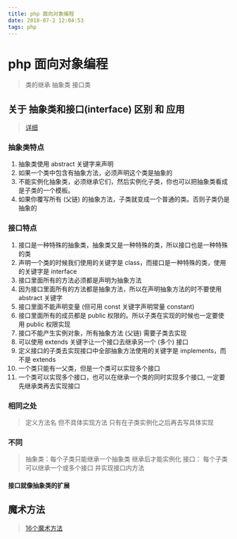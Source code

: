 ```yaml
---
title: php 面向对象编程
date: 2018-07-2 12:04:53
tags: php
---
```


# php 面向对象编程

> 类的继承
> 抽象类
> 接口类

## 关于 抽象类和接口(interface) 区别 和 应用

> [详细](https://www.jianshu.com/p/441b99e8b605)

### 抽象类特点

1. 抽象类使用 abstract 关键字来声明
2. 如果一个类中包含有抽象方法，必须声明这个类是抽象的
3. 不能实例化抽象类，必须继承它们，然后实例化子类，你也可以把抽象类看成是子类的一个模板。
4. 如果你覆写所有 (父链) 的抽象方法，子类就变成一个普通的类。否则子类仍是抽象的

### 接口特点

1. 接口是一种特殊的抽象类，抽象类又是一种特殊的类，所以接口也是一种特殊的类
2. 声明一个类的时候我们使用的关键字是 class，而接口是一种特殊的类，使用的关键字是 interface
3. 接口里面所有的方法必须都是声明为抽象方法
4. 因为接口里面所有的方法都是抽象方法，所以在声明抽象方法的时不要使用 abstract 关键字
5. 接口里面不能声明变量 (但可用 const 关键字声明常量 constant)
6. 接口里面所有的成员都是 public 权限的。所以子类在实现的时候也一定要使用 public 权限实现
7. 接口不能产生实例对象，所有抽象方法 (父链) 需要子类去实现
8. 可以使用 extends 关键字让一个接口去继承另一个 (多个) 接口
9. 定义接口的子类去实现接口中全部抽象方法使用的关键字是 implements，而不是 extends
10. 一个类只能有一父类，但是一个类可以实现多个接口
11. 一个类可以实现多个接口，也可以在继承一个类的同时实现多个接口, 一定要先继承类再去实现接口

### 相同之处

> 定义方法名  但不具体实现方法 只有在子类实例化之后再去写具体实现

### 不同

> 抽象类：每个子类只能继承一个抽象类 继承后才能实例化
> 接口： 每个子类可以继承一个或多个接口 并实现接口内方法

#### 接口就像抽象类的扩展

## 魔术方法

> [16个魔术方法](https://segmentfault.com/a/1190000007250604)